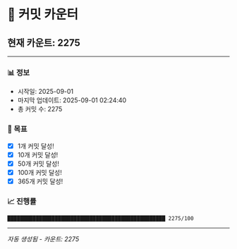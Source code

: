 # 🔢 커밋 카운터

## 현재 카운트: 2275

---

### 📊 정보
- 시작일: 2025-09-01
- 마지막 업데이트: 2025-09-01 02:24:40
- 총 커밋 수: 2275

### 🎯 목표
- [x] 1개 커밋 달성!
- [x] 10개 커밋 달성!
- [x] 50개 커밋 달성!
- [x] 100개 커밋 달성!
- [x] 365개 커밋 달성!

### 📈 진행률
```
██████████████████████████████████████████████████ 2275/100
```

---
*자동 생성됨 - 카운트: 2275*
